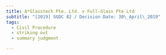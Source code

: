 ```yaml
---
title: A*Glasstech Pte. Ltd. v Full-Glass Pte Ltd
subtitle: "[2019] SGDC 82 / Decision Date: 30\_April\_2019"
tags:
  - Civil Procedure
  - striking out
  - summary judgment

---
```

